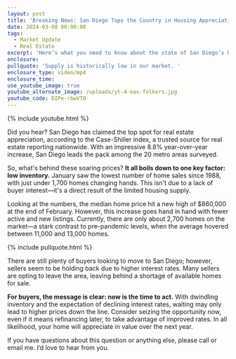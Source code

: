 ```yaml
---
layout: post
title: 'Breaking News: San Diego Tops the Country in Housing Appreciation '
date: 2024-03-08 00:00:00
tags:
  - Market Update
  - Real Estate
excerpt: 'Here’s what you need to know about the state of San Diego’s home values. '
enclosure:
pullquote: 'Supply is historically low in our market. '
enclosure_type: video/mp4
enclosure_time:
use_youtube_image: true
youtube_alternate_image: /uploads/yt-4-max-folkers.jpg
youtube_code: DIPe-rbwVT0
---
```

{% include youtube.html %}

Did you hear? San Diego has claimed the top spot for real estate appreciation, according to the Case-Shiller index, a trusted source for real estate reporting nationwide. With an impressive 8.8% year-over-year increase, San Diego leads the pack among the 20 metro areas surveyed.

So, what's behind these soaring prices? **It all boils down to one key factor: low inventory.** January saw the lowest number of home sales since 1988, with just under 1,700 homes changing hands. This isn't due to a lack of buyer interest—it's a direct result of the limited housing supply.

Looking at the numbers, the median home price hit a new high of $860,000 at the end of February. However, this increase goes hand in hand with fewer active and new listings. Currently, there are only about 2,700 homes on the market—a stark contrast to pre-pandemic levels, when the average hovered between 11,000 and 13,000 homes.

{% include pullquote.html %}

There are still plenty of buyers looking to move to San Diego; however, sellers seem to be holding back due to higher interest rates. Many sellers are opting to leave the area, leaving behind a shortage of available homes for sale.

**For buyers, the message is clear: now is the time to act.** With dwindling inventory and the expectation of declining interest rates, waiting may only lead to higher prices down the line. Consider seizing the opportunity now, even if it means refinancing later, to take advantage of improved rates. In all likelihood, your home will appreciate in value over the next year.

If you have questions about this question or anything else, please call or email me. I’d love to hear from you.<br>
